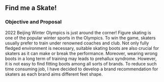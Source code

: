 ## Find me a Skate!

### Objective and Proposal
2022 Beijing Winter Olympics is just around the corner! Figure skating is one of the popular winter 
sports in the Olympics. To win the game, skaters usually prefer to train under renowned coaches
and club. Not only fully fledged environment is necessary, suitable skating boots are also crucial 
for skaters as it can make or break the performance. Moreover, wearing wrong boots in a long 
term of training may leads to prehallux syndrome. However, it is not easy to find fitting boots 
among all sorts of brands. To reduce such time consuming job, I have decided to develop a brand 
recommendation for skaters as each brand aims different feet shape.
